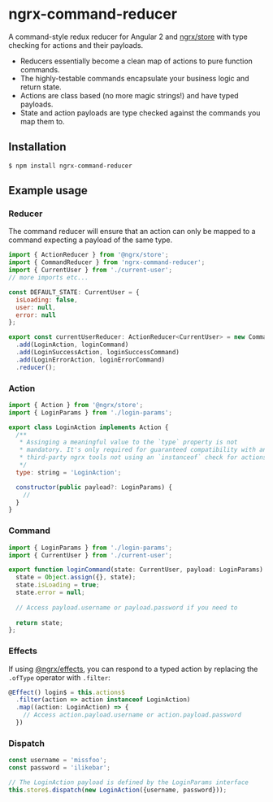 # ngrx-command-reducer

A command-style redux reducer for Angular 2 and [ngrx/store](https://github.com/ngrx/store) with type checking for actions and their payloads.

* Reducers essentially become a clean map of actions to pure function commands. 
* The highly-testable commands encapsulate your business logic and return state.
* Actions are class based (no more magic strings!) and have typed payloads.
* State and action payloads are type checked against the commands you map them to.

## Installation

```
$ npm install ngrx-command-reducer
```

## Example usage

### Reducer

The command reducer will ensure that an action can only be mapped to a command expecting a payload of the same type.

```js
import { ActionReducer } from '@ngrx/store';
import { CommandReducer } from 'ngrx-command-reducer';
import { CurrentUser } from './current-user';
// more imports etc...

const DEFAULT_STATE: CurrentUser = {
  isLoading: false,
  user: null,
  error: null
};

export const currentUserReducer: ActionReducer<CurrentUser> = new CommandReducer<CurrentUser>(DEFAULT_STATE)
  .add(LoginAction, loginCommand)
  .add(LoginSuccessAction, loginSuccessCommand)
  .add(LoginErrorAction, loginErrorCommand)
  .reducer();
```


### Action

```js
import { Action } from '@ngrx/store';
import { LoginParams } from './login-params';

export class LoginAction implements Action {
  /**
   * Assinging a meaningful value to the `type` property is not 
   * mandatory. It's only required for guaranteed compatibility with any 
   * third-party ngrx tools not using an `instanceof` check for actions.
   */
  type: string = 'LoginAction';

  constructor(public payload?: LoginParams) {
    //
  }
}
```


### Command

```js
import { LoginParams } from './login-params';
import { CurrentUser } from './current-user';

export function loginCommand(state: CurrentUser, payload: LoginParams): CurrentUser {
  state = Object.assign({}, state);
  state.isLoading = true;
  state.error = null;
  
  // Access payload.username or payload.password if you need to
  
  return state;
};
```


### Effects

If using [@ngrx/effects](https://github.com/ngrx/effects), you can respond to a typed action by replacing the `.ofType` operator with `.filter`:

```js
@Effect() login$ = this.actions$
  .filter(action => action instanceof LoginAction)
  .map((action: LoginAction) => {
    // Access action.payload.username or action.payload.password
  })
```


### Dispatch

```js
const username = 'missfoo';
const password = 'ilikebar';

// The LoginAction payload is defined by the LoginParams interface
this.store$.dispatch(new LoginAction({username, password}));
```